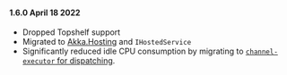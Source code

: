 #### 1.6.0 April 18 2022 ####

* Dropped Topshelf support
* Migrated to [Akka.Hosting](https://github.com/akkadotnet/Akka.Hosting) and `IHostedService`
* Significantly reduced idle CPU consumption by migrating to [`channel-executor` for dispatching](https://getakka.net/articles/actors/dispatchers.html#channelexecutor).